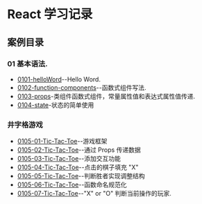 # React 学习记录

## 案例目录

### 01 基本语法.

+ [0101-helloWord](./src/views/0101-helloWord)--Hello Word.
+ [0102-function-components](./src/views/0102-function-components)--函数式组件写法.
+ [0103-props](./src/views/0103-props)-类组件函数式组件，常量属性值和表达式属性值传递.
+ [0104-state](./src/views/0104-state)-状态的简单使用

### 井字格游戏

+ [0105-01-Tic-Tac-Toe](./src/views/0105-01-Tic-Tac-Toe)--游戏框架
+ [0105-02-Tic-Tac-Toe](./src/views/0105-02-Tic-Tac-Toe)--通过 Props 传递数据
+ [0105-03-Tic-Tac-Toe](./src/views/0105-03-Tic-Tac-Toe)--添加交互功能
+ [0105-04-Tic-Tac-Toe](./src/views/0105-04-Tic-Tac-Toe)--点击的棋子填充 "X"
+ [0105-05-Tic-Tac-Toe](./src/views/0105-05-Tic-Tac-Toe)--判断胜者实现调整结构
+ [0105-06-Tic-Tac-Toe](./src/views/0105-06-Tic-Tac-Toe)--函数命名规范化
+ [0105-07-Tic-Tac-Toe](./src/views/0105-07-Tic-Tac-Toe)--"X" or "O" 判断当前操作的玩家.
